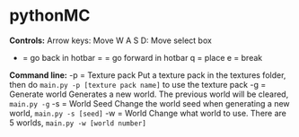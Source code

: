 # pythonMC
**Controls:**
Arrow keys: Move
W A S D: Move select box
- = go back in hotbar
= = go forward in hotbar
q = place
e = break

**Command line:**
-p = Texture pack
     Put a texture pack in the textures folder, then do `main.py -p [texture pack name]` to use the texture pack
-g = Generate world
     Generates a new world. The previous world will be cleared, `main.py -g`
-s = World Seed
     Change the world seed when generating a new world, `main.py -s [seed]`
-w = World
     Change what world to use. There are 5 worlds, `main.py -w [world number]`

